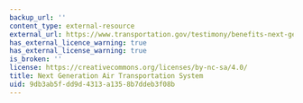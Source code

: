 ```yaml
---
backup_url: ''
content_type: external-resource
external_url: https://www.transportation.gov/testimony/benefits-next-generation-air-transportation-system
has_external_licence_warning: true
has_external_license_warning: true
is_broken: ''
license: https://creativecommons.org/licenses/by-nc-sa/4.0/
title: Next Generation Air Transportation System
uid: 9db3ab5f-dd9d-4313-a135-8b7ddeb3f08b
---
```

